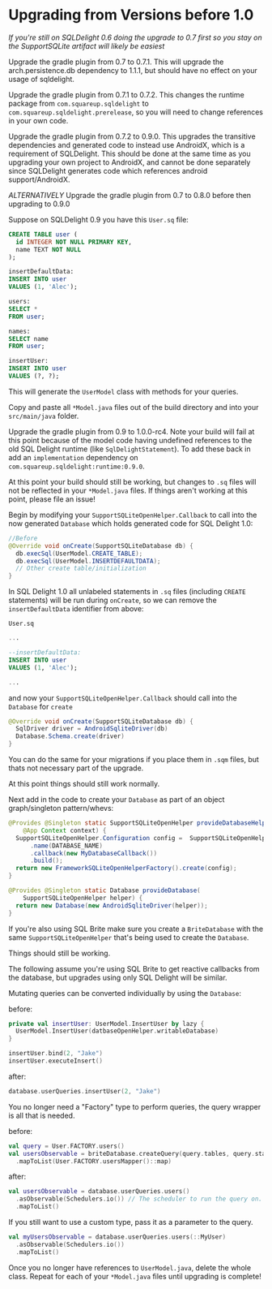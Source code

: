 Upgrading from Versions before 1.0
==================================

_If you're still on SQLDelight 0.6 doing the upgrade to 0.7 first so you stay on the SupportSQLite artifact will likely be easiest_

Upgrade the gradle plugin from 0.7 to 0.7.1. This will upgrade the arch.persistence.db dependency to 1.1.1, but should have no effect on your usage of sqldelight.

Upgrade the gradle plugin from 0.7.1 to 0.7.2. This changes the runtime package from `com.squareup.sqldelight` to `com.squareup.sqldelight.prerelease`, so you will need to change references in your own code.

Upgrade the gradle plugin from 0.7.2 to 0.9.0. This upgrades the transitive dependencies and generated code to instead use AndroidX, which is a requirement of SQLDelight. This should be done at the same time as you upgrading your own project to AndroidX, and cannot be done separately since SQLDelight generates code which references android support/AndroidX.

*ALTERNATIVELY* Upgrade the gradle plugin from 0.7 to 0.8.0 before then upgrading to 0.9.0

Suppose on SQLDelight 0.9 you have this `User.sq` file:

```sql
CREATE TABLE user (
  id INTEGER NOT NULL PRIMARY KEY,
  name TEXT NOT NULL
);

insertDefaultData:
INSERT INTO user
VALUES (1, 'Alec');

users:
SELECT *
FROM user;

names:
SELECT name
FROM user;

insertUser:
INSERT INTO user
VALUES (?, ?);
```

This will generate the `UserModel` class with methods for your queries. 

Copy and paste all `*Model.java` files out of the build directory and into your `src/main/java` folder. 

Upgrade the gradle plugin from 0.9 to 1.0.0-rc4. Note your build will fail at this point because of
the model code having undefined references to the old SQL Delight runtime (like `SqlDelightStatement`).
To add these back in add an `implementation` dependency on `com.squareup.sqldelight:runtime:0.9.0`.

At this point your build should still be working, but changes to `.sq` files will not be reflected
in your `*Model.java` files. If things aren't working at this point, please file an issue!

Begin by modifying your `SupportSQLiteOpenHelper.Callback` to call into the now generated `Database`
which holds generated code for SQL Delight 1.0:

```java
//Before
@Override void onCreate(SupportSQLiteDatabase db) {
  db.execSql(UserModel.CREATE_TABLE);
  db.execSql(UserModel.INSERTDEFAULTDATA);
  // Other create table/initialization
}
```

In SQL Delight 1.0 all unlabeled statements in `.sq` files (including `CREATE` statements) will be run
during `onCreate`, so we can remove the `insertDefaultData` identifier from above:

`User.sq`
```sql
...

--insertDefaultData:
INSERT INTO user
VALUES (1, 'Alec');

...
```

and now your `SupportSQLiteOpenHelper.Callback` should call into the `Database` for `create`

```java
@Override void onCreate(SupportSQLiteDatabase db) {
  SqlDriver driver = AndroidSqliteDriver(db)
  Database.Schema.create(driver)
}
```

You can do the same for your migrations if you place them in `.sqm` files, but thats not necessary part
of the upgrade.

At this point things should still work normally.

Next add in the code to create your `Database` as part of an object graph/singleton pattern/whevs:

```java
@Provides @Singleton static SupportSQLiteOpenHelper provideDatabaseHelper(
    @App Context context) {
  SupportSQLiteOpenHelper.Configuration config =  SupportSQLiteOpenHelper.Configuration.builder(context)
      .name(DATABASE_NAME)
      .callback(new MyDatabaseCallback())
      .build();
  return new FrameworkSQLiteOpenHelperFactory().create(config);
}

@Provides @Singleton static Database provideDatabase(
    SupportSQLiteOpenHelper helper) {
  return new Database(new AndroidSqliteDriver(helper));
}
```

If you're also using SQL Brite make sure you create a `BriteDatabase` with the same `SupportSQLiteOpenHelper`
that's being used to create the `Database`.

Things should still be working.

The following assume you're using SQL Brite to get reactive callbacks from the database, but upgrades
using only SQL Delight will be similar.

Mutating queries can be converted individually by using the `Database`:

before:
```kotlin
private val insertUser: UserModel.InsertUser by lazy {
  UserModel.InsertUser(datbaseOpenHelper.writableDatabase)
}

insertUser.bind(2, "Jake")
insertUser.executeInsert()
```

after:
```kotlin
database.userQueries.insertUser(2, "Jake")
```

You no longer need a "Factory" type to perform queries, the query wrapper is all that is needed.

before:
```kotlin
val query = User.FACTORY.users()
val usersObservable = briteDatabase.createQuery(query.tables, query.statement, query.args)
  .mapToList(User.FACTORY.usersMapper()::map)
```

after:
```kotlin
val usersObservable = database.userQueries.users()
  .asObservable(Schedulers.io()) // The scheduler to run the query on.
  .mapToList()
```

If you still want to use a custom type, pass it as a parameter to the query.

```kotlin
val myUsersObservable = database.userQueries.users(::MyUser)
  .asObservable(Schedulers.io())
  .mapToList()
```

Once you no longer have references to `UserModel.java`, delete the whole class. Repeat for each of
your `*Model.java` files until upgrading is complete!
